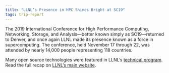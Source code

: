 ```yaml
---
title: "LLNL’s Presence in HPC Shines Bright at SC19"
tags: trip-report
---
```


The 2019 International Conference for High Performance Computing, Networking, Storage, and Analysis&mdash;better known simply as SC19&mdash;returned to Denver, and once again LLNL made its presence known as a force in supercomputing. The conference, held November 17 through 22, was attended by nearly 14,000 people representing 118 countries.

Many open source technologies were featured in LLNL’s [technical program](https://computing.llnl.gov/sc19-event-calendar). Read the full recap on [LLNL’s main website](https://www.llnl.gov/news/llnls-presence-hpc-shines-bright-sc19).
